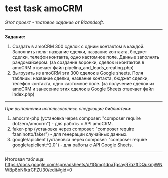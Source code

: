 # test task amoCRM
_Этот проект - тестовое задание от Bizandsoft._

***

__Задание:__
1. Cоздать в  amoCRM 300 сделок c одним контактом в каждой. Заполнить поля: название сделки, название контакта, бюджет сделки, телефон контакта, одно кастомное поле. Данные заполнять рандомайзером. (за создание воронки, сделок и контактов в amoCRM отвечает файл pipelina_and_leads_creating.php)
2. Выгрузить из  amoCRM эти 300 сделок в Google sheets. Поля таблицы: название сделки, название контакта, бюджет сделки, телефон контакта, одно кастомное поле. (за получение сделок из amoCRM и занесение этих сделок в Google Sheets отвечает файл index.php)

***

_При выполнении использовались следующие библиотеки:_
1) amocrm-php (установка через composer: "composer require dotzero/amocrm") - для работы с API amoCRM.
2) faker-php (установка через composer: "composer require fzaninotto/faker") - для генерации случайных данных.
3) google/apiclient (установка через composer: "composer require google/apiclient:^2.0") - для работы с API Google Sheets.

***

Итоговая таблица:
<https://docs.google.com/spreadsheets/d/1Gjmq1dpaTgsayR7qzftDQukmjWNWBp8bNfktrCFZU30/edit#gid=0>

